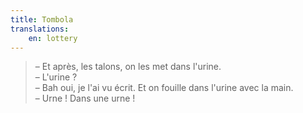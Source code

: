 ```yaml
---
title: Tombola
translations:
    en: lottery
---
```


> – Et après, les talons, on les met dans l'urine.  
> – L'urine ?  
> – Bah oui, je l'ai vu écrit. Et on fouille dans l'urine avec la main.  
> – Urne ! Dans une urne !
